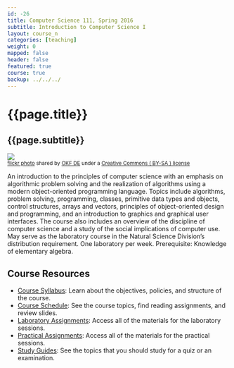 ```yaml
---
id: -26
title: Computer Science 111, Spring 2016
subtitle: Introduction to Computer Science I
layout: course_n
categories: [teaching]
weight: 0
mapped: false
header: false
featured: true
course: true
backup: ../../../
---
```


# {{page.title}}

## {{page.subtitle}}

<a title="DSC_8648" href="http://flickr.com/photos/okfde/17908979513"><img class="img-responsive-tight" src="http://farm1.static.flickr.com/343/17908979513_1651fa1a31_z.jpg" /></a><br /><small><a title="DSC_8648" href="http://flickr.com/photos/okfde/17908979513">flickr photo</a> shared by <a href="http://flickr.com/people/okfde">OKF DE</a> under a <a href="http://creativecommons.org/licenses/by-sa/2.0/">Creative Commons ( BY-SA ) license</a> </small>

An introduction to the principles of computer science with an emphasis on algorithmic problem solving and the
realization of algorithms using a modern object-oriented programming language. Topics include algorithms, problem
solving, programming, classes, primitive data types and objects, control structures, arrays and vectors, principles of
object-oriented design and programming, and an introduction to graphics and graphical user interfaces. The course also
includes an overview of the discipline of computer science and a study of the social implications of computer use. May
serve as the laboratory course in the Natural Science Division’s distribution requirement. One laboratory per week.
Prerequisite: Knowledge of elementary algebra.

## Course Resources

<ul class="fa-ul">

<li><i class="fa-li fa fa-arrow-right"></i><a href="{{site.baseurl}}teaching/cs111S2016/provide/syllabus/cs111S2016_syllabus.pdf"
class="major">Course Syllabus</a>: Learn about the objectives, policies, and structure of the course.

<li><i class="fa-li fa fa-arrow-right"></i><a href="{{site.baseurl}}teaching/cs111S2016/schedule/"
class="major">Course Schedule</a>: See the course topics, find reading assignments, and review slides.

<li><i class="fa-li fa fa-arrow-right"></i><a href="{{site.baseurl}}teaching/cs111S2016/laboratories/"
class="major">Laboratory Assignments</a>: Access all of the materials for the laboratory sessions.

<li><i class="fa-li fa fa-arrow-right"></i><a href="{{site.baseurl}}teaching/cs111S2016/practicals/"
class="major">Practical Assignments</a>: Access all of the materials for the practical sessions.

<li><i class="fa-li fa fa-arrow-right"></i><a href="{{site.baseurl}}teaching/cs111S2016/studyguides/"
class="major">Study Guides</a>: See the topics that you should study for a quiz or an examination.

</ul>

